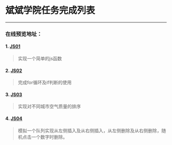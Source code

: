 ﻿# 斌斌学院任务完成列表

---
### 在线预览地址：
#### 1. [JS01](http://htmlpreview.github.io/?https://github.com/visugar/ife2017/blob/master/02binbin/task11/index.html)
> 实现一个简单的js函数

#### 2. [JS02](http://htmlpreview.github.io/?https://github.com/visugar/ife2017/blob/master/02binbin/task12/index.html)
> 完成for循环及if判断的使用

#### 3. [JS03](http://htmlpreview.github.io/?https://github.com/visugar/ife2017/blob/master/02binbin/task13/index.html)
> 实现对不同城市空气质量的排序

#### 4. [JS04](http://htmlpreview.github.io/?https://github.com/visugar/ife2017/blob/master/02binbin/task14/index.html)
> 模拟一个队列实现从左侧插入及从右侧插入，从左侧删除及从右侧删除，随机点击一个数字时删除。

